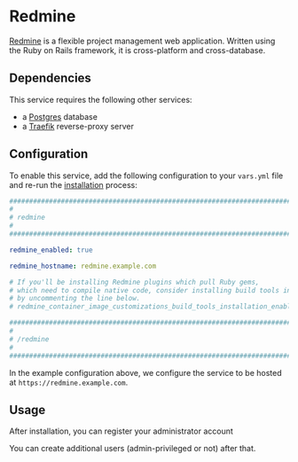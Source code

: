 # Redmine

[Redmine](https://redmine.org/) is a flexible project management web application. Written using the Ruby on Rails framework, it is cross-platform and cross-database.

## Dependencies

This service requires the following other services:

- a [Postgres](postgres.md) database
- a [Traefik](traefik.md) reverse-proxy server


## Configuration

To enable this service, add the following configuration to your `vars.yml` file and re-run the [installation](../installing.md) process:

```yaml
########################################################################
#                                                                      #
# redmine                                                              #
#                                                                      #
########################################################################

redmine_enabled: true

redmine_hostname: redmine.example.com

# If you'll be installing Redmine plugins which pull Ruby gems,
# which need to compile native code, consider installing build tools in the container image,
# by uncommenting the line below.
# redmine_container_image_customizations_build_tools_installation_enabled: true

########################################################################
#                                                                      #
# /redmine                                                             #
#                                                                      #
########################################################################
```

In the example configuration above, we configure the service to be hosted at `https://redmine.example.com`.


## Usage

After installation, you can register your administrator account

You can create additional users (admin-privileged or not) after that.
